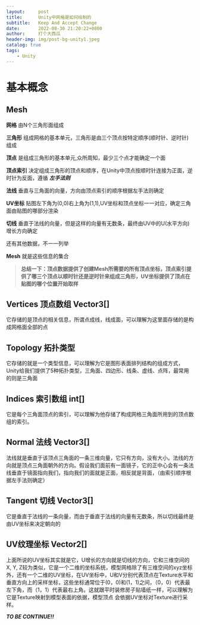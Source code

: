 ```yaml
---
layout:     post
title:      Unity中网格是如何绘制的
subtitle:   Keep And Accept Change
date:       2022-08-30 21:20:22+0800
author:     打个大西瓜
header-img: img/post-bg-unity1.jpeg
catalog: true
tags:
    - Unity
---
```


# 基本概念
## Mesh
**网格** 由N个三角形面组成

**三角形** 组成网格的基本单元，三角形是由三个顶点按特定顺序(顺时针、逆时针)组成

**顶点** 是组成三角形的基本单元,众所周知，最少三个点才能确定一个面

**顶点索引** 决定组成三角形的顶点和顺序，在Unity中顶点按顺时针连接为正面，逆时针为反面，遵循 ***左手法则***

**法线** 垂直与三角面的向量，方向由顶点索引的顺序根据左手法则确定

**UV坐标** 贴图左下角为(0,0)右上角为(1,1),UV坐标和顶点坐标一一对应，确定三角面由贴图的哪部分渲染

**切线** 垂直于法线的向量，但是这样的向量有无数条，最终由UV中的U(水平方向)增长方向确定

还有其他数据，不一一列举

**Mesh** 就是这些信息的集合   

>  **总结一下：顶点数据提供了创建Mesh所需要的所有顶点坐标，顶点索引提供了哪三个顶点以顺时针还是逆时针来组成三角形，UV坐标提供了顶点在贴图的哪个位置开始取样**


## Vertices 顶点数组 Vector3[]
 它存储的是顶点的相关信息，所谓点成线，线成面，可以理解为这里面存储的是构成网格面全部的点
## Topology 拓扑类型
它存储的就是一个类型信息，可以理解为它是图形表面排列结构的组成方式，Unity给我们提供了5种拓扑类型，三角面、四边形、线条、虚线、点阵，最常用的则是三角面
## Indices 索引数组 int[]
它是每个三角面顶点的索引，可以理解为他存储了构成网格三角面所用到的顶点数组的索引。
<!-- - **Vertex data 顶点数据**
它包含了顶点的位置、法线、切线、UV等属性  -->
## Normal 法线 Vector3[]
法线就是垂直于该顶点三角面的一条三维向量，它只有方向，没有大小。法线的方向就是顶点三角面朝外的方向。假设我们面前有一面镜子，它的正中心会有一条法线垂直于镜面指向我们，指向我们的面就是正面，相反就是背面，（由索引顺序根据左手法则确定）
## Tangent 切线 Vector3[]
它是垂直于法线的一条向量，而由于垂直于法线的向量有无数条，所以切线最终是由UV坐标来决定朝向的
## UV纹理坐标 Vector2[]
上面所说的UV坐标其实就是它，U增长的方向就是切线的方向，它和三维空间的X, Y, Z较为类似，它是一个二维的坐标系统，模型网格除了有三维空间的xyz坐标外，还有一个二维的UV坐标，在UV坐标中，U和V分别代表顶点在Texture水平和垂直方向上的采样坐标，这些坐标通常位于(0，0)和(1，1)之间，（0，0）代表最左下角，而（1，1）代表最右上角。这就跟平时装修房子贴墙纸一样，可以理解为它是Texture映射到模型表面的依据，模型顶点 会依据UV坐标对Texture进行采样。

***TO BE CONTINUE!!***